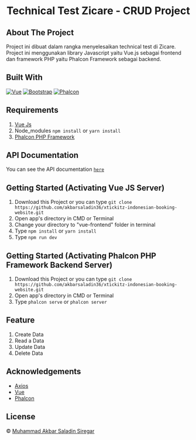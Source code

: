 <h1 align='center'>Technical Test Zicare - CRUD Project</h1>

## About The Project

Project ini dibuat dalam rangka menyelesaikan technical test di Zicare. Project ini menggunakan library Javascript yaitu Vue.js sebagai frontend dan framework PHP yaitu Phalcon Framework sebagai backend.  

## Built With

[![Vue](https://img.shields.io/badge/Vue-3.0.0-brightgreen)](https://v3.vuejs.org/)
[![Bootstrap](https://img.shields.io/badge/Bootstrap-5.0.0-blueviolet)](https://getbootstrap.com/docs/5.0/getting-started/introduction/)
[![Phalcon](https://img.shields.io/badge/Phalcon-v4.1.2-blue)](https://docs.phalcon.io/4.0/id-id/introduction)

## Requirements

1. <a href="https://v3.vuejs.org/">Vue Js</a>
2. Node_modules `npm install` or `yarn install`
3. <a href="https://docs.phalcon.io/4.0/id-id/introduction">Phalcon PHP Framework</a>

## API Documentation

You can see the API documentation [`here`](https://documenter.getpostman.com/view/14780095/U16eunu8)

## Getting Started (Activating Vue JS Server)

1. Download this Project or you can type `git clone https://github.com/akbarsaladin36/xtickitz-indonesian-booking-website.git`
2. Open app's directory in CMD or Terminal
3. Change your directory to "vue-frontend" folder in terminal
4. Type `npm install` or `yarn install`
5. Type `npm run dev`

## Getting Started (Activating Phalcon PHP Framework Backend Server)

1. Download this Project or you can type `git clone https://github.com/akbarsaladin36/xtickitz-indonesian-booking-website.git`
2. Open app's directory in CMD or Terminal
3. Type `phalcon serve` or `phalcon server`

## Feature

1. Create Data
2. Read a Data
3. Update Data
4. Delete Data

## Acknowledgements

- [Axios](https://www.npmjs.com/package/axios)
- [Vue](https://v3.vuejs.org/)
- [Phalcon](https://docs.phalcon.io/4.0/id-id/introduction)

## License

© [Muhammad Akbar Saladin Siregar](https://github.com/akbarsaladin36/)